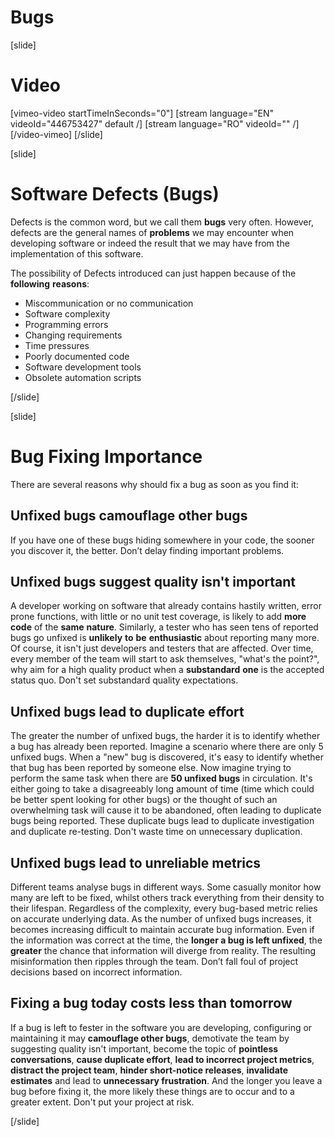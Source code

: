# Bugs

[slide]
# Video

[vimeo-video startTimeInSeconds="0"]
[stream language="EN" videoId="446753427" default /]
[stream language="RO" videoId="" /]
[/video-vimeo]
[/slide]

[slide]
# Software Defects (Bugs)

Defects is the common word, but we call them **bugs** very often. However, defects are the general names of **problems** we may encounter when developing software or indeed the result that we may have from the implementation of this software. 

The possibility of Defects introduced can just happen because of the **following** **reasons**:

* Miscommunication or no communication
* Software complexity
* Programming errors
* Changing requirements
* Time pressures
* Poorly documented code
* Software development tools
* Obsolete automation scripts

[/slide]

[slide]
# Bug Fixing Importance

There are several reasons why should fix a bug as soon as you find it:

## Unfixed bugs camouflage other bugs

If you have one of these bugs hiding somewhere in your code, the sooner you discover it, the better. Don’t delay finding important problems.

## Unfixed bugs suggest quality isn't important

A developer working on software that already contains hastily written, error prone functions, with little or no unit test coverage, is likely to add **more** **code** of the **same** **nature**. Similarly, a tester who has seen tens of reported bugs go unfixed is **unlikely** **to** **be** **enthusiastic** about reporting many more. Of course, it isn't just developers and testers that are affected. Over time, every member of the team will start to ask themselves, "what's the point?", why aim for a high quality product when a **substandard** **one** is the accepted status quo. Don't set substandard quality expectations.

## Unfixed bugs lead to duplicate effort

The greater the number of unfixed bugs, the harder it is to identify whether a bug has already been reported. Imagine a scenario where there are only 5 unfixed bugs. When a "new" bug is discovered, it's easy to identify whether that bug has been reported by someone else. Now imagine trying to perform the same task when there are **50 unfixed bugs** in circulation. It's either going to take a disagreeably long amount of time (time which could be better spent looking for other bugs) or the thought of such an overwhelming task will cause it to be abandoned, often leading to duplicate bugs being reported. These duplicate bugs lead to duplicate investigation and duplicate re-testing. Don't waste time on unnecessary duplication.

## Unfixed bugs lead to unreliable metrics

Different teams analyse bugs in different ways. Some casually monitor how many are left to be fixed, whilst others track everything from their density to their lifespan. Regardless of the complexity, every bug-based metric relies on accurate underlying data. As the number of unfixed bugs increases, it becomes increasing difficult to maintain accurate bug information. Even if the information was correct at the time, the **longer a bug is left unfixed**, the **greater** the chance that information will diverge from reality. The resulting misinformation then ripples through the team. Don’t fall foul of project decisions based on incorrect information.

## Fixing a bug today costs less than tomorrow

If a bug is left to fester in the software you are developing, configuring or maintaining it may **camouflage other bugs**, demotivate the team by suggesting quality isn't important, become the topic of **pointless conversations**, **cause duplicate effort**, **lead to incorrect project metrics**, **distract the project team**, **hinder short-notice releases**, **invalidate estimates** and lead to **unnecessary frustration**. And the longer you leave a bug before fixing it, the more likely these things are to occur and to a greater extent. Don't put your project at risk.

[/slide]